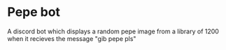 # Pepe bot
A discord bot which displays a random pepe image from a library of 1200 when it recieves the message "gib pepe pls"
